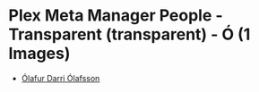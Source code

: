 # Plex Meta Manager People - Transparent (transparent) - Ó (1 Images)

* [Ólafur Darri Ólafsson](https://raw.githubusercontent.com/meisnate12/Plex-Meta-Manager-People-transparent/master/Ó/Images/%C3%93lafur%20Darri%20%C3%93lafsson.png)